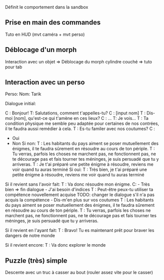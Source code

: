 Définit le comportement dans la sandbox

## Prise en main des commandes

Tuto en HUD (mvt caméra + mvt perso)

## Déblocage d'un morph

Interaction avec un objet => Déblocage du morph cylindre couché => tuto pour tab

## Interaction avec un perso

Perso:
Nom: Tarik


Dialogue initial:

C : Bonjour!
T: Salutations, comment t'appelles-tu?
C : [input nom]
T : Dis-moi [nom], qu'est-ce qui t'amène en ces lieux?
C : ...
T: Je vois...
T : Ta condition physique me semble peu adaptée pour certaines de nos contrées, il te faudra aussi remédier à cela.
T : Es-tu familer avec nos coutumes?
C :
- Oui
- Non
Si non:
    T : Les habitants du pays aiment se poser mutuellement des énigmes, il te faudra sûrement en résoudre au cours de ton périple.
    T : Tu verras, parfois les choses ne marchent pas, ne fonctionnent pas, ne te décourage pas et fais tourner tes méninges, je suis persuadé que tu y arriveras.
    T : Je t'ai préparé une petite énigme à résoudre, reviens me voir quand tu auras terminé
Si oui:
    T : Très bien, je t'ai préparé une petite énigme à résoudre, reviens me voir quand tu auras terminé



Si il revient sans l'avoir fait:
T : Va donc résoudre mon énigme.
C:
    - Très bien => fin dialogue
    - J'ai besoin d'indices
        T : Peut-être peux-tu utiliser ta compétence nouvellement acquise TODO: changer le dialogue s'il n'a pas acquis la compétence
    - Dis-m'en plus sur vos coutumes
        T : Les habitants du pays aiment se poser mutuellement des énigmes, il te faudra sûrement en résoudre au cours de ton périple.
        T : Tu verras, parfois les choses ne marchent pas, ne fonctionnent pas, ne te décourage pas et fais tourner tes méninges, je suis persuadé que tu y arriveras.

Si il revient en l'ayant fait:
T : Bravo! Tu es maintenant prêt pour braver les dangers de notre monde

Si il revient encore:
T : Va donc explorer le monde

## Puzzle (très) simple

Descente avec un truc à casser au bout (rouler assez vite pour le casser)